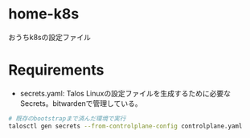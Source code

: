 # home-k8s

おうちk8sの設定ファイル

# Requirements

- secrets.yaml: Talos Linuxの設定ファイルを生成するために必要なSecrets。bitwardenで管理している。

```bash
# 既存のbootstrapまで済んだ環境で実行
talosctl gen secrets --from-controlplane-config controlplane.yaml
```

